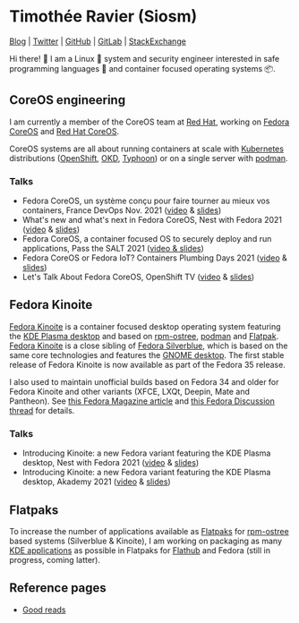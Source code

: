# Timothée Ravier (Siosm)

[Blog] | [Twitter] | [GitHub] | [GitLab] | [StackExchange]

Hi there! 👋 I am a Linux 🐧 system and security engineer interested in safe
programming languages 🦀 and container focused operating systems 📦.

## CoreOS engineering

I am currently a member of the CoreOS team at [Red Hat], working on [Fedora
CoreOS] and [Red Hat CoreOS].

CoreOS systems are all about running containers at scale with [Kubernetes]
distributions ([OpenShift], [OKD], [Typhoon]) or on a single server with
[podman].

### Talks

- Fedora CoreOS, un système conçu pour faire tourner au mieux vos containers,
  France DevOps Nov. 2021 ([video][FDO2021v] & [slides][FDO2021s])
- What's new and what's next in Fedora CoreOS, Nest with Fedora 2021
  ([video][NwFCOS2021v] & [slides][NwFCOS2021s])
- Fedora CoreOS, a container focused OS to securely deploy and run
  applications, Pass the SALT 2021 ([video & slides][PtS2021])
- Fedora CoreOS or Fedora IoT? Containers Plumbing Days 2021 ([video][CPD2021v]
  & [slides][CPD2021s])
- Let's Talk About Fedora CoreOS, OpenShift TV ([video][OSTVv] &
  [slides][OSTVs])

## Fedora Kinoite

[Fedora Kinoite] is a container focused desktop operating system featuring the
[KDE Plasma desktop] and based on [rpm-ostree], [podman] and [Flatpak]. [Fedora
Kinoite] is a close sibling of [Fedora Silverblue], which is based on the same
core technologies and features the [GNOME desktop]. The first stable release of
Fedora Kinoite is now available as part of the Fedora 35 release.

I also used to maintain unofficial builds based on Fedora 34 and older for
Fedora Kinoite and other variants (XFCE, LXQt, Deepin, Mate and Pantheon). See
[this Fedora Magazine article][KinoiteArticle] and [this Fedora Discussion
thread][KinoiteThread] for details.

### Talks

- Introducing Kinoite: a new Fedora variant featuring the KDE Plasma desktop,
  Nest with Fedora 2021 ([video][NwFK2021v] & [slides][NwFK2021s])
- Introducing Kinoite: a new Fedora variant featuring the KDE Plasma desktop,
  Akademy 2021 ([video][Akademy2021v] & [slides][Akademy2021s])

## Flatpaks

To increase the number of applications available as [Flatpaks][Flatpak] for
[rpm-ostree] based systems (Silverblue & Kinoite), I am working on packaging as
many [KDE applications] as possible in Flatpaks for [Flathub] and Fedora (still
in progress, coming latter).

## Reference pages

- [Good reads](goodreads.md)

[Blog]: https://tim.siosm.fr
[Twitter]: https://twitter.com/Siosm
[GitHub]: https://github.com/travier
[GitLab]: https://gitlab.com/Siosm
[StackExchange]: https://stackexchange.com/users/2619545/siosm
[Red Hat]: https://www.redhat.com
[Fedora CoreOS]: https://getfedora.org/en/coreos
[Red Hat CoreOS]: https://docs.openshift.com/container-platform/4.9/architecture/architecture-rhcos.html
[Kubernetes]: https://kubernetes.io
[OpenShift]: https://www.openshift.com
[OKD]: https://www.okd.io
[Typhoon]: https://typhoon.psdn.io
[podman]: https://podman.io
[Fedora Kinoite]: https://kinoite.fedoraproject.org/
[KDE Plasma desktop]: https://kde.org
[rpm-ostree]: https://coreos.github.io/rpm-ostree/
[Flatpak]: https://flatpak.org
[Fedora Silverblue]: https://silverblue.fedoraproject.org
[GNOME desktop]: https://www.gnome.org
[KinoiteArticle]: https://fedoramagazine.org/discover-fedora-kinoite/
[KinoiteThread]: https://discussion.fedoraproject.org/t/kinoite-a-kde-and-now-xfce-version-of-fedora-silverblue/147
[KDE Applications]: https://kde.org/applications
[Flathub]: https://flathub.org/home
[PtS2021]: https://passthesalt.ubicast.tv/permalink/v1261ac040dde0dnl9vh/
[CPD2021v]: https://www.youtube.com/watch?v=janS7oRMudg
[CPD2021s]: https://siosm.fedorapeople.org/FCOS_and_IoT_Container_Plumbing_Days.pdf
[OSTVv]: https://www.youtube.com/watch?v=yT5BP_hnqRE
[OSTVs]: https://siosm.fedorapeople.org/FCOS_intro_slides_and_Matrix_demo.pdf
[Akademy2021v]: https://www.youtube.com/watch?v=tm4_ftbvGMg
[Akademy2021s]: https://siosm.fedorapeople.org/Introducing_Fedora_Kinoite_-_Akademy_2021.pdf
[NwFCOS2021v]: https://www.youtube.com/watch?v=MAHCZItlXBM
[NwFCOS2021s]: https://siosm.fedorapeople.org/What_s_new_and_what_s_next_in_Fedora_CoreOS_-_Nest_with_Fedora_2021.pdf
[NwFK2021v]: https://www.youtube.com/watch?v=Xp0vRFEoXsU
[NwFK2021s]: https://siosm.fedorapeople.org/Introducing_Fedora_Kinoite_-_Akademy_2021.pdf
[FDO2021v]: https://www.francedevops.fr/webinars/fedora-coreos-un-systeme-concu-pour-faire-tourner-au-mieux-vos-containers
[FDO2021s]: https://siosm.fedorapeople.org/Introduction%20%c3%a0%20Fedora%20CoreOS%20-%20DevOps%20France%20-%20Nov%202021.pdf
